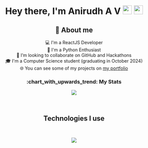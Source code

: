 <!-- - 👋 Hi, I’m @Anirudh-A-V
- I am a ReactJS Developer, Python Enthusiast and an aspiring Entrepenuer
- 👀 I’m keen on learning new things and updating myself with the newest technologies as per industry standards.
- 🌱 I’m currently learning the NoSQL Database MongoDB.
- 💞️ I’m looking to collaborate on GitHub and Hackathons
- 📫 How to reach me anirudh.av02@gmail.com, or 
  - you can also approach me through linkedIn -> https://www.linkedin.com/in/anirudh-a-v-920858221/
</br> -->


<h1 align="center">Hey there, I'm Anirudh A V <img src="https://media.giphy.com/media/hvRJCLFzcasrR4ia7z/giphy.gif" width="28"> <img src="https://emojis.slackmojis.com/emojis/images/1531849430/4246/blob-sunglasses.gif?1531849430" width="28"/></h1>


<h2 align="center"> 📖 About me</h2>
<div align="center">

💻 I'm a ReactJS Developer<br>
🎨 I'm a Python Enthusiast<br>
💞️ I’m looking to collaborate on GitHub and Hackathons<br>
🎓 I'm a Computer Science student (graduating in October 2024)<br>
🌐 You can see some of my projects on [my portfolio](#)<br>

</div>


<h3 align="center">:chart_with_upwards_trend: My Stats</h3>
<p align="center">
  <a href="#">
    <img src="https://github-readme-streak-stats.herokuapp.com/?user=Anirudh-A-V"/>
  </a>
</p>

</br>


<h2 align="center">Technologies I use</h2>
<br>
<p align="center">
  <a href="https://skillicons.dev">
    <img src="https://skillicons.dev/icons?i=react,js,html,css,py,c,java,bootstrap,django,flask,nodejs,express,firebase,vite,git,github,heroku,linux,mysql,sqlite,mongodb,figma,vscode,atom&perline=8" />
  </a>
</p>

<!---
[![Anirudh's GitHub stats](https://github-readme-stats.vercel.app/api?username=Anirudh-A-V&count_private=true&show_icons=true)](https://github.com/anuraghazra/github-readme-stats)
--->
<!---
Anirudh-A-V/Anirudh-A-V is a ✨ special ✨ repository because its `README.md` (this file) appears on your GitHub profile.
You can click the Preview link to take a look at your changes.
--->

